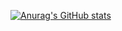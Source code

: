 [![Anurag's GitHub stats](https://github-readme-stats.vercel.app/api?username=xJonah)](https://github.com/anuraghazra/github-readme-stats)
